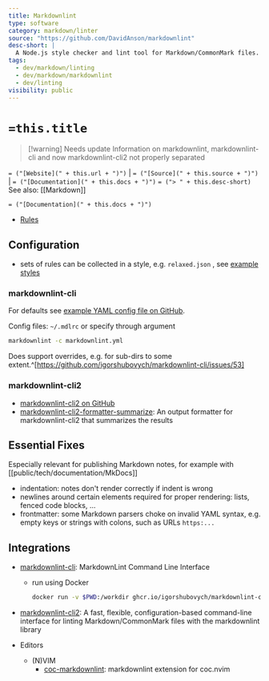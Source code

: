 ```yaml
---
title: Markdownlint
type: software
category: markdown/linter
source: "https://github.com/DavidAnson/markdownlint"
desc-short: |
  A Node.js style checker and lint tool for Markdown/CommonMark files.
tags:
  - dev/markdown/linting
  - dev/markdown/markdownlint
  - dev/linting
visibility: public
---
```


# `=this.title`

> [!warning] Needs update
> Information on markdownlint, markdownlint-cli and now markdownlint-cli2 not properly separated

`= ("[Website](" + this.url + ")")` |  `= ("[Source](" + this.source + ")")` | `= ("[Documentation](" + this.docs + ")")`
`= ("> " + this.desc-short)`
See also: [[Markdown]]

`= ("[Documentation](" + this.docs + ")")`

- [Rules](https://github.com/markdownlint/markdownlint/blob/main/docs/RULES.md)

## Configuration

- sets of rules can be collected in a style, e.g. `relaxed.json` , see [example styles](https://github.com/DavidAnson/markdownlint/tree/main/style)

### markdownlint-cli

For defaults see [example YAML config file on GitHub](https://github.com/DavidAnson/markdownlint/blob/main/schema/.markdownlint.yaml).

Config files: `~/.mdlrc` or specify through argument

```bash
markdownlint -c markdownlint.yml
```

Does support overrides, e.g. for sub-dirs to some extent.^[https://github.com/igorshubovych/markdownlint-cli/issues/53]

### markdownlint-cli2

- [markdownlint-cli2 on GitHub](https://github.com/DavidAnson/markdownlint-cli2)
- [markdownlint-cli2-formatter-summarize](https://www.npmjs.com/package/markdownlint-cli2-formatter-summarize): An output formatter for markdownlint-cli2 that summarizes the results

## Essential Fixes

Especially relevant for publishing Markdown notes, for example with [[public/tech/documentation/MkDocs]]

- indentation: notes don't render correctly if indent is wrong
- newlines around certain elements required for proper rendering: lists, fenced code blocks, ...
- frontmatter: some Markdown parsers choke on invalid YAML syntax, e.g. empty keys or strings with colons, such as URLs `https:...`

## Integrations

- [markdownlint-cli](https://github.com/igorshubovych/markdownlint-cli): MarkdownLint Command Line Interface
    - run using Docker

      ```bash
      docker run -v $PWD:/workdir ghcr.io/igorshubovych/markdownlint-cli:latest "*.md"
      ```

- [markdownlint-cli2](https://github.com/DavidAnson/markdownlint-cli2): A fast, flexible, configuration-based command-line interface for linting Markdown/CommonMark files with the markdownlint library
- Editors
    - (N)VIM
        - [coc-markdownlint](https://github.com/fannheyward/coc-markdownlint): markdownlint extension for coc.nvim
